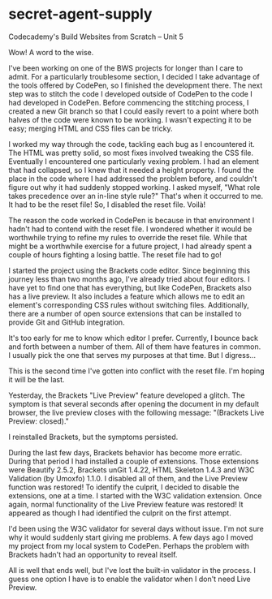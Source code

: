 # secret-agent-supply
Codecademy's Build Websites from Scratch – Unit 5

Wow! A word to the wise.

I've been working on one of the BWS projects for longer than I care to admit. For a particularly troublesome section, I decided I take advantage of the tools offered by CodePen, so I finished the development there. The next step was to stitch the code I developed outside of CodePen to the code I had developed in CodePen. Before commencing the stitching process, I created a new Git branch so that I could easily revert to a point where both halves of the code were known to be working. I wasn't expecting it to be easy; merging HTML and CSS files can be tricky.

I worked my way through the code, tackling each bug as I encountered it. The HTML was pretty solid, so most fixes involved tweaking the CSS file. Eventually I encountered one particularly vexing problem. I had an element that had collapsed, so I knew that it needed a height property. I found the place in the code where I had addressed the problem before, and couldn't figure out why it had suddenly stopped working. I asked myself, "What role takes precedence over an in-line style rule?" That's when it occurred to me. It had to be the reset file! So, I disabled the reset file. Voilà!

The reason the code worked in CodePen is because in that environment I hadn't had to contend with the reset file. I wondered whether it would be worthwhile trying to refine my rules to override the reset file. While that might be a worthwhile exercise for a future project, I had already spent a couple of hours fighting a losing battle. The reset file had to go!

I started the project using the Brackets code editor. Since beginning this journey less than two months ago, I've already tried about four editors. I have yet to find one that has everything, but like CodePen, Brackets also has a live preview. It also includes a feature which allows me to edit an element's corresponding CSS rules without switching files. Additionally, there are a number of open source extensions that can be installed to provide Git and GitHub integration.

It's too early for me to know which editor I prefer. Currently, I bounce back and forth between a number of them. All of them have features in common. I usually pick the one that serves my purposes at that time. But I digress…

This is the second time I've gotten into conflict with the reset file. I'm hoping it will be the last.

Yesterday, the Brackets "Live Preview" feature developed a glitch. The symptom is that several seconds after opening the document in my default browser, the live preview closes with the following message: "(Brackets Live Preview: closed)."

I reinstalled Brackets, but the symptoms persisted.

During the last few days, Brackets behavior has become more erratic. During that period I had installed a couple of extensions. Those extensions were Beautify 2.5.2, Brackets unGit 1.4.22, HTML Skeleton 1.4.3 and W3C Validation (by Umoxfo) 1.1.0. I disabled all of them, and the Live Preview function was restored! To identify the culprit, I decided to disable the extensions, one at a time. I started with the W3C validation extension. Once again, normal functionality of the Live Preview feature was restored! It appeared as though I had identified the culprit on the first attempt.

I'd been using the W3C validator for several days without issue. I'm not sure why it would suddenly start giving me problems. A few days ago I moved my project from my local system to CodePen. Perhaps the problem with Brackets hadn't had an opportunity to reveal itself.

All is well that ends well, but I've lost the built-in validator in the process. I guess one option I have is to enable the validator when I don't need Live Preview.
